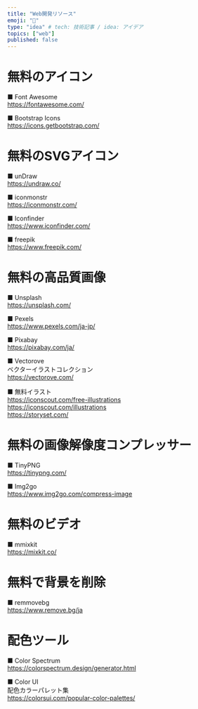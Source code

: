 ```yaml
---
title: "Web開発リソース"
emoji: "🐙"
type: "idea" # tech: 技術記事 / idea: アイデア
topics: ["web"]
published: false
---
```


# 無料のアイコン

■ Font Awesome  
https://fontawesome.com/

■ Bootstrap Icons  
https://icons.getbootstrap.com/

# 無料のSVGアイコン

■ unDraw  
https://undraw.co/

■ iconmonstr  
https://iconmonstr.com/

■ Iconfinder  
https://www.iconfinder.com/

■ freepik  
https://www.freepik.com/

# 無料の高品質画像

■ Unsplash  
https://unsplash.com/

■ Pexels  
https://www.pexels.com/ja-jp/

■ Pixabay  
https://pixabay.com/ja/

■ Vectorove  
ベクターイラストコレクション  
https://vectorove.com/

■ 無料イラスト  
https://iconscout.com/free-illustrations  
https://iconscout.com/illustrations  
https://storyset.com/  

# 無料の画像解像度コンプレッサー

■ TinyPNG  
https://tinypng.com/

■ Img2go  
https://www.img2go.com/compress-image

# 無料のビデオ

■ mmixkit  
https://mixkit.co/

# 無料で背景を削除

■ remmovebg  
https://www.remove.bg/ja

# 配色ツール

■ Color Spectrum  
https://colorspectrum.design/generator.html

■ Color UI  
配色カラーパレット集  
https://colorsui.com/popular-color-palettes/
